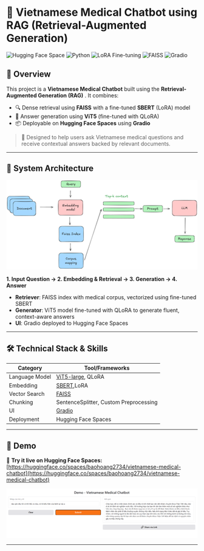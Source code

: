 # 🧠 Vietnamese Medical Chatbot using RAG (Retrieval-Augmented Generation)

![Hugging Face Space](https://img.shields.io/badge/HF-Model-blue?logo=huggingface)
![Python](https://img.shields.io/badge/Python-3.10-blue?logo=python)
![LoRA Fine-tuning](https://img.shields.io/badge/LoRA-Fine--tuned-green)
![FAISS](https://img.shields.io/badge/FAISS-Vector_Search-yellow)
![Gradio](https://img.shields.io/badge/Gradio-Deployed-red?logo=gradio)

## 📌 Overview

This project is a **Vietnamese Medical Chatbot** built using the **Retrieval-Augmented Generation (RAG)** . It combines:

- 🔍 Dense retrieval using **FAISS** with a fine-tuned **SBERT** (LoRA) model
- 🧠 Answer generation using **ViT5** (fine-tuned with QLoRA)
- 📦 Deployable on **Hugging Face Spaces** using **Gradio**

> 🏥 Designed to help users ask Vietnamese medical questions and receive contextual answers backed by relevant documents.

---

## 📌 System Architecture

<p align="center">
  <img src="https://github.com/hdbhoang2703/vietnamese_medical_chatbot/blob/main/assets/rag_pipeline.png" width="700"/>
</p>

**1. Input Question → 2. Embedding & Retrieval → 3. Generation → 4. Answer**

- **Retriever**: FAISS index with medical corpus, vectorized using fine-tuned SBERT
- **Generator**: ViT5 model fine-tuned with QLoRA to generate fluent, context-aware answers
- **UI**: Gradio deployed to Hugging Face Spaces

---

## 🛠️ Technical Stack & Skills

| Category        | Tool/Frameworks                                |
|----------------|-------------------------------------------------|
| Language Model | [ViT5-large](https://huggingface.co/VietAI/vit5-large), QLoRA |
| Embedding      | [SBERT](https://huggingface.co/keepitreal/vietnamese-sbert),LoRA     |
| Vector Search  | [FAISS](https://github.com/facebookresearch/faiss) |
| Chunking       | SentenceSplitter, Custom Preprocessing          |
| UI             | [Gradio](https://www.gradio.app/)            |
| Deployment     | Hugging Face Spaces                             |


---

## 🚀 Demo

🔗 **Try it live on Hugging Face Spaces:**  
[https://huggingface.co/spaces/baohoang2734/vietnamese-medical-chatbot](https://huggingface.co/spaces/baohoang2734/vietnamese-medical-chatbot)

<p align="center">
  <img src="https://raw.githubusercontent.com/hdbhoang2703/vietnamese_medical_chatbot/main/assets/demo_chatbot.png" width="700"/>
</p>


---


